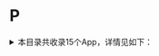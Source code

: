 # P
<details>
<summary>
本目录共收录15个App，详情见如下：
</summary>

- [pikpak](https://quantumult.app/x/open-app/add-resource?remote-resource=%7B%22rewrite_remote%22%3A%20%5B%22https%3A%2F%2Fraw.githubusercontent.com%2Fzirawell%2FR-Store%2Fmain%2FRule%2FQuanX%2FAdblock%2FApp%2FP%2Fpikpak%2Frewrite%2Fpikpak.conf%2C%20tag%3Dpikpak%22%5D%7D)
- [pixiv](https://quantumult.app/x/open-app/add-resource?remote-resource=%7B%22filter_remote%22%3A%20%5B%22https%3A%2F%2Fraw.githubusercontent.com%2Fzirawell%2FR-Store%2Fmain%2FRule%2FQuanX%2FAdblock%2FApp%2FP%2Fpixiv%2Ffilter%2Fpixiv.list%2C%20tag%3Dpixiv%22%5D%2C%22rewrite_remote%22%3A%20%5B%22https%3A%2F%2Fraw.githubusercontent.com%2Fzirawell%2FR-Store%2Fmain%2FRule%2FQuanX%2FAdblock%2FApp%2FP%2Fpixiv%2Frewrite%2Fpixiv.conf%2C%20tag%3Dpixiv%22%5D%7D)
- [平安口袋银行](https://quantumult.app/x/open-app/add-resource?remote-resource=%7B%22filter_remote%22%3A%20%5B%22https%3A%2F%2Fraw.githubusercontent.com%2Fzirawell%2FR-Store%2Fmain%2FRule%2FQuanX%2FAdblock%2FApp%2FP%2F%E5%B9%B3%E5%AE%89%E5%8F%A3%E8%A2%8B%E9%93%B6%E8%A1%8C%2Ffilter%2Fsdb.list%2C%20tag%3D%E5%B9%B3%E5%AE%89%E5%8F%A3%E8%A2%8B%E9%93%B6%E8%A1%8C%22%5D%2C%22rewrite_remote%22%3A%20%5B%22https%3A%2F%2Fraw.githubusercontent.com%2Fzirawell%2FR-Store%2Fmain%2FRule%2FQuanX%2FAdblock%2FApp%2FP%2F%E5%B9%B3%E5%AE%89%E5%8F%A3%E8%A2%8B%E9%93%B6%E8%A1%8C%2Frewrite%2Fsdb.conf%2C%20tag%3D%E5%B9%B3%E5%AE%89%E5%8F%A3%E8%A2%8B%E9%93%B6%E8%A1%8C%22%5D%7D)
- [平安壹钱包](https://quantumult.app/x/open-app/add-resource?remote-resource=%7B%22rewrite_remote%22%3A%20%5B%22https%3A%2F%2Fraw.githubusercontent.com%2Fzirawell%2FR-Store%2Fmain%2FRule%2FQuanX%2FAdblock%2FApp%2FP%2F%E5%B9%B3%E5%AE%89%E5%A3%B9%E9%92%B1%E5%8C%85%2Frewrite%2F1qianbao.conf%2C%20tag%3D%E5%B9%B3%E5%AE%89%E5%A3%B9%E9%92%B1%E5%8C%85%22%5D%7D)
- [平安好车主](https://quantumult.app/x/open-app/add-resource?remote-resource=%7B%22rewrite_remote%22%3A%20%5B%22https%3A%2F%2Fraw.githubusercontent.com%2Fzirawell%2FR-Store%2Fmain%2FRule%2FQuanX%2FAdblock%2FApp%2FP%2F%E5%B9%B3%E5%AE%89%E5%A5%BD%E8%BD%A6%E4%B8%BB%2Frewrite%2FpinganHcz.conf%2C%20tag%3D%E5%B9%B3%E5%AE%89%E5%A5%BD%E8%BD%A6%E4%B8%BB%22%5D%7D)
- [平安证券](https://quantumult.app/x/open-app/add-resource?remote-resource=%7B%22rewrite_remote%22%3A%20%5B%22https%3A%2F%2Fraw.githubusercontent.com%2Fzirawell%2FR-Store%2Fmain%2FRule%2FQuanX%2FAdblock%2FApp%2FP%2F%E5%B9%B3%E5%AE%89%E8%AF%81%E5%88%B8%2Frewrite%2FpinganStock.conf%2C%20tag%3D%E5%B9%B3%E5%AE%89%E8%AF%81%E5%88%B8%22%5D%7D)
- [拼多多](https://quantumult.app/x/open-app/add-resource?remote-resource=%7B%22filter_remote%22%3A%20%5B%22https%3A%2F%2Fraw.githubusercontent.com%2Fzirawell%2FR-Store%2Fmain%2FRule%2FQuanX%2FAdblock%2FApp%2FP%2F%E6%8B%BC%E5%A4%9A%E5%A4%9A%2Ffilter%2Fpdd.list%2C%20tag%3D%E6%8B%BC%E5%A4%9A%E5%A4%9A%22%5D%2C%22rewrite_remote%22%3A%20%5B%22https%3A%2F%2Fraw.githubusercontent.com%2Fzirawell%2FR-Store%2Fmain%2FRule%2FQuanX%2FAdblock%2FApp%2FP%2F%E6%8B%BC%E5%A4%9A%E5%A4%9A%2Frewrite%2Fpdd.conf%2C%20tag%3D%E6%8B%BC%E5%A4%9A%E5%A4%9A%22%5D%7D)
- [朴朴超市](https://quantumult.app/x/open-app/add-resource?remote-resource=%7B%22rewrite_remote%22%3A%20%5B%22https%3A%2F%2Fraw.githubusercontent.com%2Fzirawell%2FR-Store%2Fmain%2FRule%2FQuanX%2FAdblock%2FApp%2FP%2F%E6%9C%B4%E6%9C%B4%E8%B6%85%E5%B8%82%2Frewrite%2Fpupu.conf%2C%20tag%3D%E6%9C%B4%E6%9C%B4%E8%B6%85%E5%B8%82%22%5D%7D)
- [浦发银行](https://quantumult.app/x/open-app/add-resource?remote-resource=%7B%22rewrite_remote%22%3A%20%5B%22https%3A%2F%2Fraw.githubusercontent.com%2Fzirawell%2FR-Store%2Fmain%2FRule%2FQuanX%2FAdblock%2FApp%2FP%2F%E6%B5%A6%E5%8F%91%E9%93%B6%E8%A1%8C%2Frewrite%2Fspdb.conf%2C%20tag%3D%E6%B5%A6%E5%8F%91%E9%93%B6%E8%A1%8C%22%5D%7D)
- [浦大喜奔](https://quantumult.app/x/open-app/add-resource?remote-resource=%7B%22rewrite_remote%22%3A%20%5B%22https%3A%2F%2Fraw.githubusercontent.com%2Fzirawell%2FR-Store%2Fmain%2FRule%2FQuanX%2FAdblock%2FApp%2FP%2F%E6%B5%A6%E5%A4%A7%E5%96%9C%E5%A5%94%2Frewrite%2Fspdbccc.conf%2C%20tag%3D%E6%B5%A6%E5%A4%A7%E5%96%9C%E5%A5%94%22%5D%7D)
- [澎湃新闻](https://quantumult.app/x/open-app/add-resource?remote-resource=%7B%22rewrite_remote%22%3A%20%5B%22https%3A%2F%2Fraw.githubusercontent.com%2Fzirawell%2FR-Store%2Fmain%2FRule%2FQuanX%2FAdblock%2FApp%2FP%2F%E6%BE%8E%E6%B9%83%E6%96%B0%E9%97%BB%2Frewrite%2Fthepaper.conf%2C%20tag%3D%E6%BE%8E%E6%B9%83%E6%96%B0%E9%97%BB%22%5D%7D)
- [皮皮搞笑](https://quantumult.app/x/open-app/add-resource?remote-resource=%7B%22rewrite_remote%22%3A%20%5B%22https%3A%2F%2Fraw.githubusercontent.com%2Fzirawell%2FR-Store%2Fmain%2FRule%2FQuanX%2FAdblock%2FApp%2FP%2F%E7%9A%AE%E7%9A%AE%E6%90%9E%E7%AC%91%2Frewrite%2Fizuiyou.conf%2C%20tag%3D%E7%9A%AE%E7%9A%AE%E6%90%9E%E7%AC%91%22%5D%7D)
- [皮皮虾](https://quantumult.app/x/open-app/add-resource?remote-resource=%7B%22rewrite_remote%22%3A%20%5B%22https%3A%2F%2Fraw.githubusercontent.com%2Fzirawell%2FR-Store%2Fmain%2FRule%2FQuanX%2FAdblock%2FApp%2FP%2F%E7%9A%AE%E7%9A%AE%E8%99%BE%2Frewrite%2Fpipix.conf%2C%20tag%3D%E7%9A%AE%E7%9A%AE%E8%99%BE%22%5D%7D)
- [票根](https://quantumult.app/x/open-app/add-resource?remote-resource=%7B%22rewrite_remote%22%3A%20%5B%22https%3A%2F%2Fraw.githubusercontent.com%2Fzirawell%2FR-Store%2Fmain%2FRule%2FQuanX%2FAdblock%2FApp%2FP%2F%E7%A5%A8%E6%A0%B9%2Frewrite%2Fpiaogen.conf%2C%20tag%3D%E7%A5%A8%E6%A0%B9%22%5D%7D)
- [配音秀](https://quantumult.app/x/open-app/add-resource?remote-resource=%7B%22rewrite_remote%22%3A%20%5B%22https%3A%2F%2Fraw.githubusercontent.com%2Fzirawell%2FR-Store%2Fmain%2FRule%2FQuanX%2FAdblock%2FApp%2FP%2F%E9%85%8D%E9%9F%B3%E7%A7%80%2Frewrite%2Fpeiyinxiu.conf%2C%20tag%3D%E9%85%8D%E9%9F%B3%E7%A7%80%22%5D%7D)

</details>